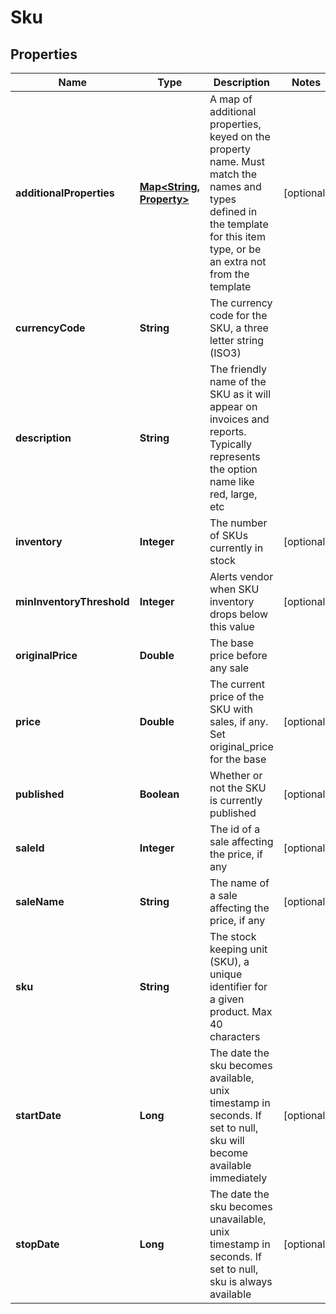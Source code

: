 
# Sku

## Properties
Name | Type | Description | Notes
------------ | ------------- | ------------- | -------------
**additionalProperties** | [**Map&lt;String, Property&gt;**](Property.md) | A map of additional properties, keyed on the property name.  Must match the names and types defined in the template for this item type, or be an extra not from the template |  [optional]
**currencyCode** | **String** | The currency code for the SKU, a three letter string (ISO3) | 
**description** | **String** | The friendly name of the SKU as it will appear on invoices and reports. Typically represents the option name like red, large, etc | 
**inventory** | **Integer** | The number of SKUs currently in stock |  [optional]
**minInventoryThreshold** | **Integer** | Alerts vendor when SKU inventory drops below this value |  [optional]
**originalPrice** | **Double** | The base price before any sale | 
**price** | **Double** | The current price of the SKU with sales, if any. Set original_price for the base |  [optional]
**published** | **Boolean** | Whether or not the SKU is currently published |  [optional]
**saleId** | **Integer** | The id of a sale affecting the price, if any |  [optional]
**saleName** | **String** | The name of a sale affecting the price, if any |  [optional]
**sku** | **String** | The stock keeping unit (SKU), a unique identifier for a given product.  Max 40 characters | 
**startDate** | **Long** | The date the sku becomes available, unix timestamp in seconds.  If set to null, sku will become available immediately |  [optional]
**stopDate** | **Long** | The date the sku becomes unavailable, unix timestamp in seconds.  If set to null, sku is always available |  [optional]



